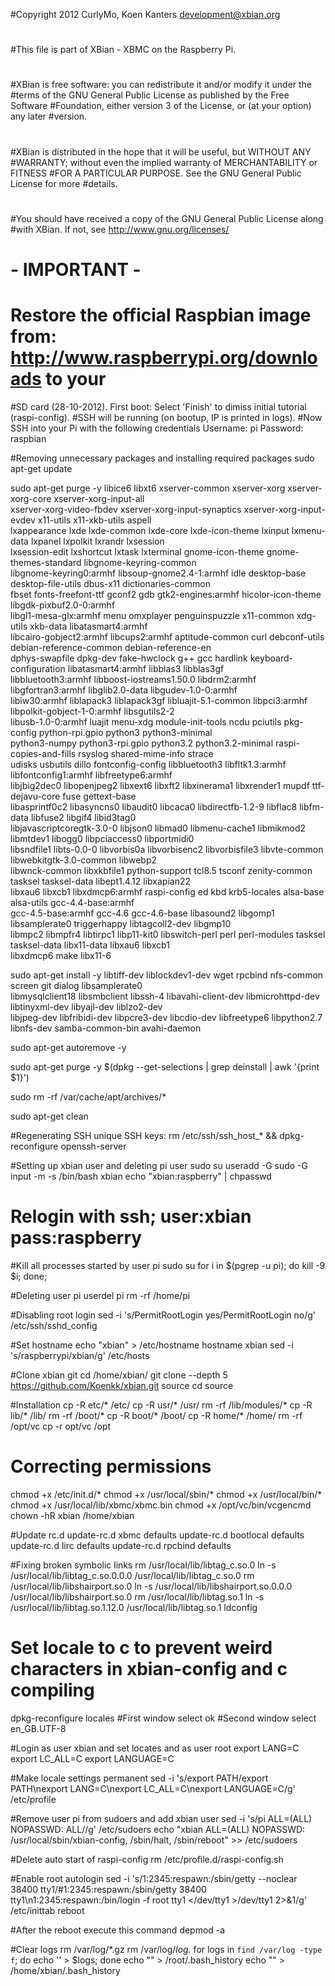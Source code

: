 #Copyright 2012 CurlyMo, Koen Kanters <development@xbian.org>
#
#This file is part of XBian - XBMC on the Raspberry Pi.
#
#XBian is free software: you can redistribute it and/or modify it under the 
#terms of the GNU General Public License as published by the Free Software 
#Foundation, either version 3 of the License, or (at your option) any later 
#version.
#
#XBian is distributed in the hope that it will be useful, but WITHOUT ANY 
#WARRANTY; without even the implied warranty of MERCHANTABILITY or FITNESS 
#FOR A PARTICULAR PURPOSE. See the GNU General Public License for more 
#details.
#
#You should have received a copy of the GNU General Public License along 
#with XBian. If not, see <http://www.gnu.org/licenses/>
#

# - IMPORTANT - 
# Restore the official Raspbian image from: http://www.raspberrypi.org/downloads to your 
#SD card (28-10-2012). First boot: Select 'Finish' to dimiss initial tutorial (raspi-config). 
#SSH will be running (on bootup, IP is printed in logs). 
#Now SSH into your Pi with the following credentials Username: pi Password: raspbian

#Removing unnecessary packages and installing required packages
sudo apt-get update

sudo apt-get purge -y libice6 libxt6 xserver-common xserver-xorg xserver-xorg-core xserver-xorg-input-all \
xserver-xorg-video-fbdev xserver-xorg-input-synaptics xserver-xorg-input-evdev x11-utils x11-xkb-utils aspell \
lxappearance lxde lxde-common lxde-core lxde-icon-theme lxinput lxmenu-data lxpanel lxpolkit lxrandr lxsession \
lxsession-edit lxshortcut lxtask lxterminal gnome-icon-theme gnome-themes-standard libgnome-keyring-common \
libgnome-keyring0:armhf libsoup-gnome2.4-1:armhf idle desktop-base desktop-file-utils dbus-x11 dictionaries-common \
fbset fonts-freefont-ttf gconf2 gdb gtk2-engines:armhf hicolor-icon-theme libgdk-pixbuf2.0-0:armhf \
libgl1-mesa-glx:armhf menu omxplayer penguinspuzzle x11-common xdg-utils xkb-data libatasmart4:armhf \
libcairo-gobject2:armhf libcups2:armhf aptitude-common curl debconf-utils debian-reference-common debian-reference-en \
dphys-swapfile dpkg-dev fake-hwclock g++ gcc hardlink keyboard-configuration libatasmart4:armhf libblas3 libblas3gf \
libbluetooth3:armhf libboost-iostreams1.50.0 libdrm2:armhf libgfortran3:armhf libglib2.0-data libgudev-1.0-0:armhf \
libiw30:armhf liblapack3 liblapack3gf libluajit-5.1-common libpci3:armhf libpolkit-gobject-1-0:armhf libsgutils2-2 \
libusb-1.0-0:armhf luajit menu-xdg module-init-tools ncdu pciutils pkg-config python-rpi.gpio python3 python3-minimal \
python3-numpy python3-rpi.gpio python3.2 python3.2-minimal raspi-copies-and-fills rsyslog shared-mime-info strace \
udisks usbutils dillo fontconfig-config libbluetooth3 libfltk1.3:armhf libfontconfig1:armhf libfreetype6:armhf \
libjbig2dec0 libopenjpeg2 libxext6 libxft2 libxinerama1 libxrender1 mupdf ttf-dejavu-core fuse gettext-base \
libasprintf0c2 libasyncns0 libaudit0 libcaca0 libdirectfb-1.2-9 libflac8 libfm-data libfuse2 libgif4 libid3tag0 \
libjavascriptcoregtk-3.0-0 libjson0 libmad0 libmenu-cache1 libmikmod2 libmtdev1 libogg0 libpciaccess0 libportmidi0 \
libsndfile1 libts-0.0-0 libvorbis0a libvorbisenc2 libvorbisfile3 libvte-common libwebkitgtk-3.0-common libwebp2 \
libwnck-common libxkbfile1 python-support tcl8.5 tsconf zenity-common tasksel tasksel-data libept1.4.12 libxapian22 \
libxau6 libxcb1 libxdmcp6:armhf raspi-config ed kbd krb5-locales alsa-base alsa-utils gcc-4.4-base:armhf \
gcc-4.5-base:armhf gcc-4.6 gcc-4.6-base libasound2 libgomp1 libsamplerate0 triggerhappy libtagcoll2-dev libgmp10 \
libmpc2 libmpfr4 libtirpc1 libp11-kit0 libswitch-perl perl perl-modules tasksel tasksel-data libx11-data libxau6 libxcb1 \
libxdmcp6 make libx11-6 

sudo apt-get install -y libtiff-dev liblockdev1-dev wget rpcbind nfs-common screen git dialog libsamplerate0 \
libmysqlclient18 libsmbclient libssh-4 libavahi-client-dev libmicrohttpd-dev libtinyxml-dev libyajl-dev liblzo2-dev \
libjpeg-dev libfribidi-dev libpcre3-dev libcdio-dev libfreetype6 libpython2.7 libnfs-dev samba-common-bin avahi-daemon

sudo apt-get autoremove -y

sudo apt-get purge -y $(dpkg --get-selections | grep deinstall | awk '{print $1}')

sudo rm -rf /var/cache/apt/archives/*

sudo apt-get clean

#Regenerating SSH unique SSH keys:
rm /etc/ssh/ssh_host_* && dpkg-reconfigure openssh-server

#Setting up xbian user and deleting pi user
sudo su
useradd -G sudo -G input -m -s /bin/bash xbian
echo "xbian:raspberry" | chpasswd

# Relogin with ssh; user:xbian pass:raspberry

#Kill all processes started by user pi
sudo su
for i in $(pgrep -u pi); do kill -9 $i; done;

#Deleting user pi
userdel pi
rm -rf /home/pi

#Disabling root login
sed -i 's/PermitRootLogin yes/PermitRootLogin no/g' /etc/ssh/sshd_config

#Set hostname
echo "xbian" > /etc/hostname
hostname xbian
sed -i 's/raspberrypi/xbian/g' /etc/hosts

#Clone xbian git
cd /home/xbian/
git clone --depth 5 https://github.com/Koenkk/xbian.git source
cd source

#Installation
cp -R etc/* /etc/
cp -R usr/* /usr/
rm -rf /lib/modules/*
cp -R lib/* /lib/
rm -rf /boot/*
cp -R boot/* /boot/
cp -R home/* /home/
rm -rf /opt/vc
cp -r opt/vc /opt

# Correcting permissions
chmod +x /etc/init.d/*
chmod +x /usr/local/sbin/*
chmod +x /usr/local/bin/*
chmod +x /usr/local/lib/xbmc/xbmc.bin
chmod +x /opt/vc/bin/vcgencmd
chown -hR xbian /home/xbian

#Update rc.d
update-rc.d xbmc defaults
update-rc.d bootlocal defaults
update-rc.d lirc defaults
update-rc.d rpcbind defaults

#Fixing broken symbolic links
rm /usr/local/lib/libtag_c.so.0
ln -s /usr/local/lib/libtag_c.so.0.0.0 /usr/local/lib/libtag_c.so.0
rm /usr/local/lib/libshairport.so.0
ln -s /usr/local/lib/libshairport.so.0.0.0 /usr/local/lib/libshairport.so.0
rm /usr/local/lib/libtag.so.1
ln -s /usr/local/lib/libtag.so.1.12.0 /usr/local/lib/libtag.so.1
ldconfig

# Set locale to c to prevent weird characters in xbian-config and c compiling
dpkg-reconfigure locales
#First window select ok
#Second window select en_GB.UTF-8

#Login as user xbian and set locates and as user root
export LANG=C
export LC_ALL=C
export LANGUAGE=C

#Make locale settings permanent
sed -i 's/export PATH/export PATH\nexport LANG=C\nexport LC_ALL=C\nexport LANGUAGE=C/g' /etc/profile

#Remove user pi from sudoers and add xbian user
sed -i 's/pi ALL=(ALL) NOPASSWD: ALL//g' /etc/sudoers
echo "xbian ALL=(ALL) NOPASSWD: /usr/local/sbin/xbian-config, /sbin/halt, /sbin/reboot" >> /etc/sudoers

#Delete auto start of raspi-config
rm /etc/profile.d/raspi-config.sh

#Enable root autologin
sed -i 's/1:2345:respawn:\/sbin\/getty --noclear 38400 tty1/\#1:2345:respawn:\/sbin\/getty 38400 tty1\n1:2345:respawn:\/bin\/login -f root tty1 <\/dev\/tty1 >\/dev\/tty1 2>\&1/g' /etc/inittab
reboot

#After the reboot execute this command
depmod -a

#Clear logs
rm /var/log/*.gz
rm /var/log/*log.*
for logs in `find /var/log -type f`; do echo '' > $logs; done
echo "" > /root/.bash_history
echo "" > /home/xbian/.bash_history